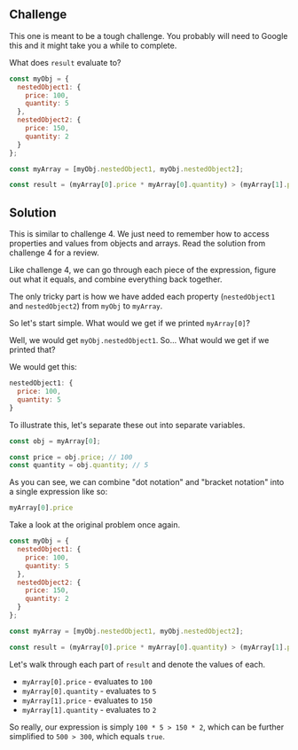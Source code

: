 ## Challenge

This one is meant to be a tough challenge.  You probably will need to Google this and it might take you a while to complete.

What does `result` evaluate to?

```javascript
const myObj = {
  nestedObject1: {
    price: 100,
    quantity: 5
  },
  nestedObject2: {
    price: 150,
    quantity: 2
  }
};

const myArray = [myObj.nestedObject1, myObj.nestedObject2];

const result = (myArray[0].price * myArray[0].quantity) > (myArray[1].price * myArray[1].quantity); 
```

## Solution

This is similar to challenge 4.  We just need to remember how to access properties and values from objects and arrays.  Read the solution from challenge 4 for a review.

Like challenge 4, we can go through each piece of the expression, figure out what it equals, and combine everything back together.

The only tricky part is how we have added each property (`nestedObject1` and `nestedObject2`) from `myObj` to `myArray`.

So let's start simple.  What would we get if we printed `myArray[0]`?

Well, we would get `myObj.nestedObject1`.  So... What would we get if we printed that?

We would get this:

```javascript
nestedObject1: {
  price: 100,
  quantity: 5
}
```

To illustrate this, let's separate these out into separate variables.

```javascript
const obj = myArray[0];

const price = obj.price; // 100
const quantity = obj.quantity; // 5 
```

As you can see, we can combine "dot notation" and "bracket notation" into a single expression like so: 

```javascript
myArray[0].price
```

Take a look at the original problem once again.

```javascript
const myObj = {
  nestedObject1: {
    price: 100,
    quantity: 5
  },
  nestedObject2: {
    price: 150,
    quantity: 2
  }
};

const myArray = [myObj.nestedObject1, myObj.nestedObject2];

const result = (myArray[0].price * myArray[0].quantity) > (myArray[1].price * myArray[1].quantity); 
```

Let's walk through each part of `result` and denote the values of each.

* `myArray[0].price` - evaluates to `100`
* `myArray[0].quantity` - evaluates to `5`
* `myArray[1].price` - evaluates to `150`
* `myArray[1].quantity` - evaluates to `2`

So really, our expression is simply `100 * 5 > 150 * 2`, which can be further simplified to `500 > 300`, which equals `true`.
